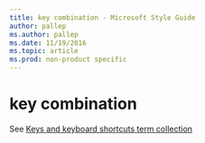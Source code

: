 ```yaml
---
title: key combination - Microsoft Style Guide
author: pallep
ms.author: pallep
ms.date: 11/19/2016
ms.topic: article
ms.prod: non-product specific
---
```


# key combination

See [Keys and keyboard shortcuts term collection](/style-guide/a-z-word-list-term-collections/term-collections/keys-keyboard-shortcuts)
